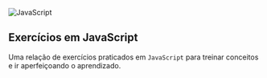 ![JavaScript](/JavaScript.jpeg)

## Exercícios em JavaScript

Uma relação de exercícios praticados em `JavaScript` para treinar conceitos e ir aperfeiçoando o aprendizado.

